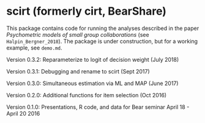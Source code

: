 # scirt (formerly cirt, BearShare)

This package contains code for running the analyses described in the paper *Psychometric models of small group collaborations* (see `Halpin_Bergner_2018`). The package is under construction, but for a working example, see `demo.md`.

Version 0.3.2: Reparameterize to logit of decision weight (July 2018) 

Version 0.3.1: Debugging and rename to scirt (Sept 2017)

Version 0.3.0: Simultaneous estimation via ML and MAP (June 2017)

Version 0.2.0: Additional functions for item selection (Oct 2016)

Version 0.1.0: Presentations, R code, and data for Bear seminar April 18 - April 20 2016
